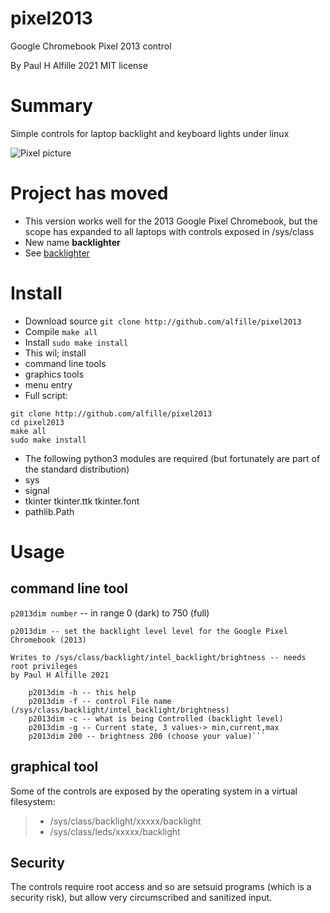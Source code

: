 # pixel2013
Google Chromebook Pixel 2013 control

By Paul H Alfille 2021
MIT license

# Summary
Simple controls for laptop backlight and keyboard lights under linux

![Pixel picture](https://upload.wikimedia.org/wikipedia/commons/6/63/Chromebook_Pixel_%28WiFi%29_open.JPG)

# Project has moved
* This version works well for the 2013 Google Pixel Chromebook, but the scope has expanded to all laptops with controls exposed in /sys/class
* New name **backlighter**
* See [backlighter](http://github.com/alfille/backlighter)

# Install
* Download source `git clone http://github.com/alfille/pixel2013`
* Compile `make all`
* Install `sudo make install`
* This wil; install
 * command line tools
 * graphics tools
 * menu entry 	
* Full script:

```
git clone http://github.com/alfille/pixel2013
cd pixel2013
make all
sudo make install
```
* The following python3 modules are required (but fortunately are part of the standard distribution)
 * sys
 * signal
 * tkinter tkinter.ttk tkinter.font
 * pathlib.Path

# Usage
## command line tool
`p2013dim number` -- in range 0 (dark) to 750 (full)

```
p2013dim -- set the backlight level level for the Google Pixel Chromebook (2013)

Writes to /sys/class/backlight/intel_backlight/brightness -- needs root privileges
by Paul H Alfille 2021

	p2013dim -h -- this help
	p2013dim -f -- control File name (/sys/class/backlight/intel_backlight/brightness)
	p2013dim -c -- what is being Controlled (backlight level)
	p2013dim -g -- Current state, 3 values-> min,current,max
	p2013dim 200 -- brightness 200 (choose your value)```

```
## graphical tool



Some of the controls are exposed by the operating system in a virtual filesystem:
> * /sys/class/backlight/xxxxx/backlight
> * /sys/class/leds/xxxxx/backlight

## Security
The controls require root access and so are setsuid programs (which is a security risk), but allow very circumscribed and sanitized input.
## 

